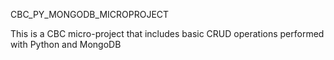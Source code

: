 CBC_PY_MONGODB_MICROPROJECT


This is a CBC micro-project that includes basic CRUD operations performed with Python and MongoDB
